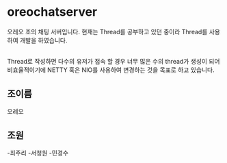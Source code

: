 # oreochatserver
오레오 조의 채팅 서버입니다.
현재는 Thread를 공부하고 있던 중이라 Thread를 사용하여 개발을 하였습니다.
## 
Thread로 작성하면 다수의 유저가 접속 할 경우 너무 많은 수의 thread가 생성이 되어 비효율적이기에
NETTY 혹은 NIO를 사용하여 변경하는 것을 목표로 하고 있습니다.

## 조이름
오레오

## 조원
-최주리
-서청원
-민경수

